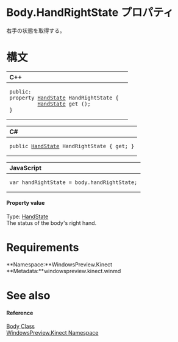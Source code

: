 Body.HandRightState プロパティ  
============================  

右手の状態を取得する。
<span id="syntaxSection"></span>

構文
======  

<table>
<colgroup>
<col width="100%" />
</colgroup>
<thead>
<tr class="header">
<th align="left">C++</th>
</tr>
</thead>
<tbody>
<tr class="odd">
<td align="left"><pre><code>public:  
property <a href="../../HandState_Enumeration.md">HandState</a> HandRightState {  
         <a href="../../HandState_Enumeration.md">HandState</a> get ();  
}</code></pre></td>
</tr>
</tbody>
</table>

<table>
<colgroup>
<col width="100%" />
</colgroup>
<thead>
<tr class="header">
<th align="left">C#</th>
</tr>
</thead>
<tbody>
<tr class="odd">
<td align="left"><pre><code>public <a href="../../HandState_Enumeration.md">HandState</a> HandRightState { get; }</code></pre></td>
</tr>
</tbody>
</table>

<table>
<colgroup>
<col width="100%" />
</colgroup>
<thead>
<tr class="header">
<th align="left">JavaScript</th>
</tr>
</thead>
<tbody>
<tr class="odd">
<td align="left"><pre><code>var handRightState = body.handRightState;</code></pre></td>
</tr>
</tbody>
</table>

<span id="ID4EU"></span>
#### Property value  

Type: [HandState](../../HandState_Enumeration.md)  
 The status of the body's right hand.  

<span id="requirements"></span>

Requirements  
============  

**Namespace:**WindowsPreview.Kinect  
**Metadata:**windowspreview.kinect.winmd  

<span id="ID4ECB"></span>

See also  
========  

<span id="ID4EEB"></span>
#### Reference  

[Body Class](../../Body_Class.md)  
 [WindowsPreview.Kinect Namespace](../../../Kinect.md)  



<!--Please do not edit the data in the comment block below.-->
<!--
TOCTitle : HandRightState Property
RLTitle : Body.HandRightState Property
KeywordK : HandRightState property
KeywordK : Body.HandRightState property
KeywordF : WindowsPreview.Kinect.Body.HandRightState
KeywordF : Body.HandRightState
KeywordF : HandRightState
KeywordF : WindowsPreview.Kinect.Body.HandRightState
KeywordA : P:WindowsPreview.Kinect.Body.HandRightState
AssetID : P:WindowsPreview.Kinect.Body.HandRightState
Locale : en-us
CommunityContent : 1
APIType : Managed
APILocation : windowspreview.kinect.winmd
APIName : WindowsPreview.Kinect.Body.HandRightState
TargetOS : Windows
TopicType : kbSyntax
DevLang : VB
DevLang : CSharp
DevLang : JavaScript
DevLang : C++
DocSet : K4Wv2
ProjType : K4Wv2Proj
Technology : Kinect for Windows
Product : Kinect for Windows SDK v2
productversion : 20
-->
